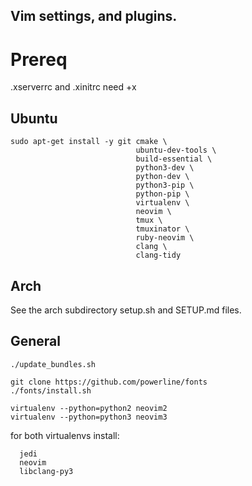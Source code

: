 Vim settings, and plugins.
----

# Prereq

.xserverrc and .xinitrc need +x

##  Ubuntu
  ```
  sudo apt-get install -y git cmake \
                              ubuntu-dev-tools \
                              build-essential \
                              python3-dev \
                              python-dev \
                              python3-pip \
                              python-pip \
                              virtualenv \
                              neovim \
                              tmux \
                              tmuxinator \
                              ruby-neovim \
                              clang \
                              clang-tidy
  ```

## Arch
  See the arch subdirectory setup.sh and SETUP.md files.


## General
  ```
  ./update_bundles.sh

  git clone https://github.com/powerline/fonts
  ./fonts/install.sh

  virtualenv --python=python2 neovim2
  virtualenv --python=python3 neovim3
  ````
  for both virtualenvs install:
  ```
    jedi
    neovim
    libclang-py3
 ```


